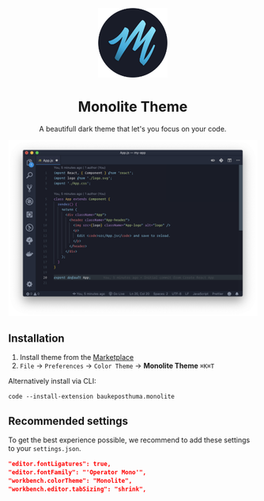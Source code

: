 <div align="center">

<img src="https://raw.githubusercontent.com/baukeposthuma/monolite/master/logo.png" width="140" />

# Monolite Theme

A beautifull dark theme that let's you focus on your code.

![preview-dark](https://github.com/baukeposthuma/monolite/raw/master/screenshot-dark.png)

</div>

## Installation

1. Install theme from the [Marketplace](https://marketplace.visualstudio.com/items?itemName=baukeposthuma.monolite)
2. `File` → `Preferences` → `Color Theme` → **Monolite Theme** `⌘K⌘T`

Alternatively install via CLI:
```
code --install-extension baukeposthuma.monolite
```

## Recommended settings

To get the best experience possible, we recommend to add these settings to your `settings.json`.

```json
"editor.fontLigatures": true,
"editor.fontFamily": "'Operator Mono'",
"workbench.colorTheme": "Monolite",
"workbench.editor.tabSizing": "shrink",
```
